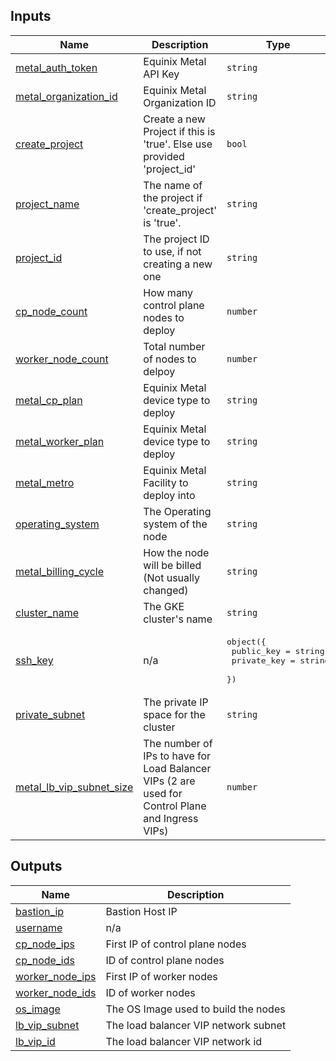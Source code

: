 <!-- BEGIN_TF_DOCS -->
## Inputs

| Name | Description | Type | Default | Required |
|------|-------------|------|---------|:--------:|
| <a name="input_metal_auth_token"></a> [metal\_auth\_token](#input\_metal\_auth\_token) | Equinix Metal API Key | `string` | n/a | yes |
| <a name="input_metal_organization_id"></a> [metal\_organization\_id](#input\_metal\_organization\_id) | Equinix Metal Organization ID | `string` | n/a | yes |
| <a name="input_create_project"></a> [create\_project](#input\_create\_project) | Create a new Project if this is 'true'. Else use provided 'project\_id' | `bool` | n/a | yes |
| <a name="input_project_name"></a> [project\_name](#input\_project\_name) | The name of the project if 'create\_project' is 'true'. | `string` | n/a | yes |
| <a name="input_project_id"></a> [project\_id](#input\_project\_id) | The project ID to use, if not creating a new one | `string` | n/a | yes |
| <a name="input_cp_node_count"></a> [cp\_node\_count](#input\_cp\_node\_count) | How many control plane nodes to deploy | `number` | n/a | yes |
| <a name="input_worker_node_count"></a> [worker\_node\_count](#input\_worker\_node\_count) | Total number of nodes to delpoy | `number` | n/a | yes |
| <a name="input_metal_cp_plan"></a> [metal\_cp\_plan](#input\_metal\_cp\_plan) | Equinix Metal device type to deploy | `string` | n/a | yes |
| <a name="input_metal_worker_plan"></a> [metal\_worker\_plan](#input\_metal\_worker\_plan) | Equinix Metal device type to deploy | `string` | n/a | yes |
| <a name="input_metal_metro"></a> [metal\_metro](#input\_metal\_metro) | Equinix Metal Facility to deploy into | `string` | n/a | yes |
| <a name="input_operating_system"></a> [operating\_system](#input\_operating\_system) | The Operating system of the node | `string` | n/a | yes |
| <a name="input_metal_billing_cycle"></a> [metal\_billing\_cycle](#input\_metal\_billing\_cycle) | How the node will be billed (Not usually changed) | `string` | n/a | yes |
| <a name="input_cluster_name"></a> [cluster\_name](#input\_cluster\_name) | The GKE cluster's name | `string` | n/a | yes |
| <a name="input_ssh_key"></a> [ssh\_key](#input\_ssh\_key) | n/a | <pre>object({<br>    public_key  = string<br>    private_key = string<br>  })</pre> | n/a | yes |
| <a name="input_private_subnet"></a> [private\_subnet](#input\_private\_subnet) | The private IP space for the cluster | `string` | n/a | yes |
| <a name="input_metal_lb_vip_subnet_size"></a> [metal\_lb\_vip\_subnet\_size](#input\_metal\_lb\_vip\_subnet\_size) | The number of IPs to have for Load Balancer VIPs (2 are used for Control Plane and Ingress VIPs) | `number` | n/a | yes |

## Outputs

| Name | Description |
|------|-------------|
| <a name="output_bastion_ip"></a> [bastion\_ip](#output\_bastion\_ip) | Bastion Host IP |
| <a name="output_username"></a> [username](#output\_username) | n/a |
| <a name="output_cp_node_ips"></a> [cp\_node\_ips](#output\_cp\_node\_ips) | First IP of control plane nodes |
| <a name="output_cp_node_ids"></a> [cp\_node\_ids](#output\_cp\_node\_ids) | ID of control plane nodes |
| <a name="output_worker_node_ips"></a> [worker\_node\_ips](#output\_worker\_node\_ips) | First IP of worker nodes |
| <a name="output_worker_node_ids"></a> [worker\_node\_ids](#output\_worker\_node\_ids) | ID of worker nodes |
| <a name="output_os_image"></a> [os\_image](#output\_os\_image) | The OS Image used to build the nodes |
| <a name="output_lb_vip_subnet"></a> [lb\_vip\_subnet](#output\_lb\_vip\_subnet) | The load balancer VIP network subnet |
| <a name="output_lb_vip_id"></a> [lb\_vip\_id](#output\_lb\_vip\_id) | The load balancer VIP network id |
<!-- END_TF_DOCS -->